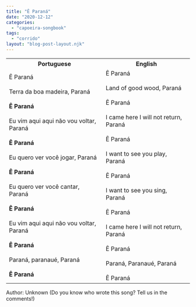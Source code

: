 ```yaml
---
title: "Ê Paraná"
date: "2020-12-12"
categories: 
  - "capoeira-songbook"
tags: 
  - "corrido"
layout: "blog-post-layout.njk"
---
```


<table class="capoeira-table">
    <tr class="header-row">
        <th>Portuguese</th>
        <th>English</th>
    </tr>
    <tr>
        <td>Ê Paraná<br><br>
        Terra da boa madeira, Paraná<br><br>
        <strong>Ê Paraná</strong><br><br>
        Eu vim aqui aqui não vou voltar, Paraná<br><br>
        <strong>Ê Paraná</strong><br><br>
        Eu quero ver você jogar, Paraná<br><br>
        <strong>Ê Paraná</strong><br><br>
        Eu quero ver você cantar, Paraná<br><br>
        <strong>Ê Paraná</strong><br><br>
        Eu vim aqui aqui não vou voltar, Paraná<br><br>
        <strong>Ê Paraná</strong><br><br>
        Paraná, paranaué, Paraná<br><br>
        <strong>Ê Paraná</strong></td>
        <td>Ê Paraná<br><br>
        Land of good wood, Paraná<br><br>
        Ê Paraná<br><br>
        I came here I will not return, Paraná<br><br>
        Ê Paraná<br><br>
        I want to see you play, Paraná<br><br>
        Ê Paraná<br><br>
        I want to see you sing, Paraná<br><br>
        Ê Paraná<br><br>
        I came here I will not return, Paraná<br><br>
        Ê Paraná<br><br>
        Paraná, Paranaué, Paraná<br><br>
        Ê Paraná</td>
    </tr>
</table>

<figcaption>
Author: Unknown (Do you know who wrote this song? Tell us in the comments!)
</figcaption>